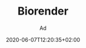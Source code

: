 ---
title: "Biorender"
images: # Create a folder in /static/images/tools that has the same name as this current markdown file and place the images there. We only need the file name here. If this is not clear, please refer to existing tools as references.
  - path: biorender_landing.png
  - path: biorender_library_templates.png
  - path: biorender_library.png
  - path: features-library.webp
  - path: biorender-1000s-of-free-scientific-icons-and-science-figures.webm
  - path: biorender-immunology-icon-library-create-immunology-science-figures-quickly.webm
  - path: biorender-microbiology-icon-library-create-microbiology-science-figures-quickly.webm
  - path: biorender-neuroscience-icon-library-create-neuroscience-science-figures-quickly.webm
categories:
  - Publishing and Sharing
  - Communications
  - Fun
tags:
  - Visualization
  - Presentation
  - Publication
links:
  - name: biorender
    link: https://biorender.com
summary: "a powerful tool to draw scientific illustrations"
features:
  - "ellaborate materials"
platforms:
  - "Web"
fields:
  - "Life Science"
plans:
  - name:
    description:
makers: # the makers of the tool
  - name:
    description:
author: Ad   # the person who submitted this tool to KausalFlow
date: 2020-06-07T12:20:35+02:00
draft: false
---